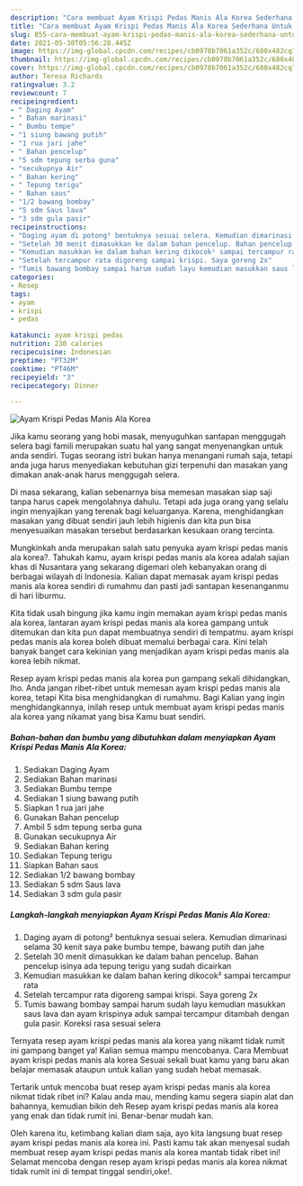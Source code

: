 ```yaml
---
description: "Cara membuat Ayam Krispi Pedas Manis Ala Korea Sederhana Untuk Jualan"
title: "Cara membuat Ayam Krispi Pedas Manis Ala Korea Sederhana Untuk Jualan"
slug: 855-cara-membuat-ayam-krispi-pedas-manis-ala-korea-sederhana-untuk-jualan
date: 2021-05-30T05:56:28.445Z
image: https://img-global.cpcdn.com/recipes/cb0978b7061a352c/680x482cq70/ayam-krispi-pedas-manis-ala-korea-foto-resep-utama.jpg
thumbnail: https://img-global.cpcdn.com/recipes/cb0978b7061a352c/680x482cq70/ayam-krispi-pedas-manis-ala-korea-foto-resep-utama.jpg
cover: https://img-global.cpcdn.com/recipes/cb0978b7061a352c/680x482cq70/ayam-krispi-pedas-manis-ala-korea-foto-resep-utama.jpg
author: Teresa Richards
ratingvalue: 3.2
reviewcount: 7
recipeingredient:
- " Daging Ayam"
- " Bahan marinasi"
- " Bumbu tempe"
- "1 siung bawang putih"
- "1 rua jari jahe"
- " Bahan pencelup"
- "5 sdm tepung serba guna"
- "secukupnya Air"
- " Bahan kering"
- " Tepung terigu"
- " Bahan saus"
- "1/2 bawang bombay"
- "5 sdm Saus lava"
- "3 sdm gula pasir"
recipeinstructions:
- "Daging ayam di potong² bentuknya sesuai selera. Kemudian dimarinasi selama 30 kenit saya pake bumbu tempe, bawang putih dan jahe"
- "Setelah 30 menit dimasukkan ke dalam bahan pencelup. Bahan pencelup isinya ada tepung terigu yang sudah dicairkan"
- "Kemudian masukkan ke dalam bahan kering dikocok² sampai tercampur rata"
- "Setelah tercampur rata digoreng sampai krispi. Saya goreng 2x"
- "Tumis bawang bombay sampai harum sudah layu kemudian masukkan saus lava dan ayam krispinya aduk sampai tercampur ditambah dengan gula pasir. Koreksi rasa sesuai selera"
categories:
- Resep
tags:
- ayam
- krispi
- pedas

katakunci: ayam krispi pedas 
nutrition: 230 calories
recipecuisine: Indonesian
preptime: "PT32M"
cooktime: "PT46M"
recipeyield: "3"
recipecategory: Dinner

---
```



![Ayam Krispi Pedas Manis Ala Korea](https://img-global.cpcdn.com/recipes/cb0978b7061a352c/680x482cq70/ayam-krispi-pedas-manis-ala-korea-foto-resep-utama.jpg)

Jika kamu seorang yang hobi masak, menyuguhkan santapan menggugah selera bagi famili merupakan suatu hal yang sangat menyenangkan untuk anda sendiri. Tugas seorang istri bukan hanya menangani rumah saja, tetapi anda juga harus menyediakan kebutuhan gizi terpenuhi dan masakan yang dimakan anak-anak harus menggugah selera.

Di masa  sekarang, kalian sebenarnya bisa memesan masakan siap saji tanpa harus capek mengolahnya dahulu. Tetapi ada juga orang yang selalu ingin menyajikan yang terenak bagi keluarganya. Karena, menghidangkan masakan yang dibuat sendiri jauh lebih higienis dan kita pun bisa menyesuaikan masakan tersebut berdasarkan kesukaan orang tercinta. 



Mungkinkah anda merupakan salah satu penyuka ayam krispi pedas manis ala korea?. Tahukah kamu, ayam krispi pedas manis ala korea adalah sajian khas di Nusantara yang sekarang digemari oleh kebanyakan orang di berbagai wilayah di Indonesia. Kalian dapat memasak ayam krispi pedas manis ala korea sendiri di rumahmu dan pasti jadi santapan kesenanganmu di hari liburmu.

Kita tidak usah bingung jika kamu ingin memakan ayam krispi pedas manis ala korea, lantaran ayam krispi pedas manis ala korea gampang untuk ditemukan dan kita pun dapat membuatnya sendiri di tempatmu. ayam krispi pedas manis ala korea boleh dibuat memalui berbagai cara. Kini telah banyak banget cara kekinian yang menjadikan ayam krispi pedas manis ala korea lebih nikmat.

Resep ayam krispi pedas manis ala korea pun gampang sekali dihidangkan, lho. Anda jangan ribet-ribet untuk memesan ayam krispi pedas manis ala korea, tetapi Kita bisa menghidangkan di rumahmu. Bagi Kalian yang ingin menghidangkannya, inilah resep untuk membuat ayam krispi pedas manis ala korea yang nikamat yang bisa Kamu buat sendiri.

<!--inarticleads1-->

##### Bahan-bahan dan bumbu yang dibutuhkan dalam menyiapkan Ayam Krispi Pedas Manis Ala Korea:

1. Sediakan  Daging Ayam
1. Sediakan  Bahan marinasi
1. Sediakan  Bumbu tempe
1. Sediakan 1 siung bawang putih
1. Siapkan 1 rua jari jahe
1. Gunakan  Bahan pencelup
1. Ambil 5 sdm tepung serba guna
1. Gunakan secukupnya Air
1. Sediakan  Bahan kering
1. Sediakan  Tepung terigu
1. Siapkan  Bahan saus
1. Sediakan 1/2 bawang bombay
1. Sediakan 5 sdm Saus lava
1. Sediakan 3 sdm gula pasir




<!--inarticleads2-->

##### Langkah-langkah menyiapkan Ayam Krispi Pedas Manis Ala Korea:

1. Daging ayam di potong² bentuknya sesuai selera. Kemudian dimarinasi selama 30 kenit saya pake bumbu tempe, bawang putih dan jahe
1. Setelah 30 menit dimasukkan ke dalam bahan pencelup. Bahan pencelup isinya ada tepung terigu yang sudah dicairkan
1. Kemudian masukkan ke dalam bahan kering dikocok² sampai tercampur rata
1. Setelah tercampur rata digoreng sampai krispi. Saya goreng 2x
1. Tumis bawang bombay sampai harum sudah layu kemudian masukkan saus lava dan ayam krispinya aduk sampai tercampur ditambah dengan gula pasir. Koreksi rasa sesuai selera




Ternyata resep ayam krispi pedas manis ala korea yang nikamt tidak rumit ini gampang banget ya! Kalian semua mampu mencobanya. Cara Membuat ayam krispi pedas manis ala korea Sesuai sekali buat kamu yang baru akan belajar memasak ataupun untuk kalian yang sudah hebat memasak.

Tertarik untuk mencoba buat resep ayam krispi pedas manis ala korea nikmat tidak ribet ini? Kalau anda mau, mending kamu segera siapin alat dan bahannya, kemudian bikin deh Resep ayam krispi pedas manis ala korea yang enak dan tidak rumit ini. Benar-benar mudah kan. 

Oleh karena itu, ketimbang kalian diam saja, ayo kita langsung buat resep ayam krispi pedas manis ala korea ini. Pasti kamu tak akan menyesal sudah membuat resep ayam krispi pedas manis ala korea mantab tidak ribet ini! Selamat mencoba dengan resep ayam krispi pedas manis ala korea nikmat tidak rumit ini di tempat tinggal sendiri,oke!.

